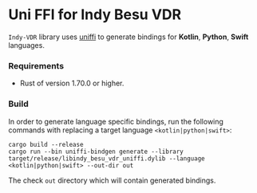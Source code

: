 # Uni FFI for Indy Besu VDR

`Indy-VDR` library uses [uniffi](https://mozilla.github.io/uniffi-rs/) to generate bindings for **Kotlin**, **Python**, **Swift** languages.

### Requirements

* Rust of version 1.70.0 or higher.

### Build

In order to generate language specific bindings, run the following commands with replacing a target
language `<kotlin|python|swift>`:

```
cargo build --release
cargo run --bin uniffi-bindgen generate --library target/release/libindy_besu_vdr_uniffi.dylib --language <kotlin|python|swift> --out-dir out
```

The check `out` directory which will contain generated bindings.
